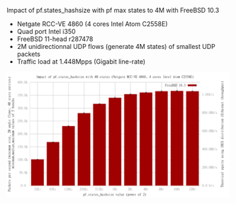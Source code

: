 Impact of pf.states_hashsize with pf max states to 4M with FreeBSD 10.3
  - Netgate RCC-VE 4860 (4 cores Intel Atom C2558E)
  - Quad port Intel i350
  - FreeBSD 11-head r287478
  - 2M unidirectionnal UDP flows (generate 4M states) of smallest UDP packets
  - Traffic load at 1.448Mpps (Gigabit line-rate)

![Impact of pf.states_hashsize with 4M states on FreeBSD 10.3](graph.png)

